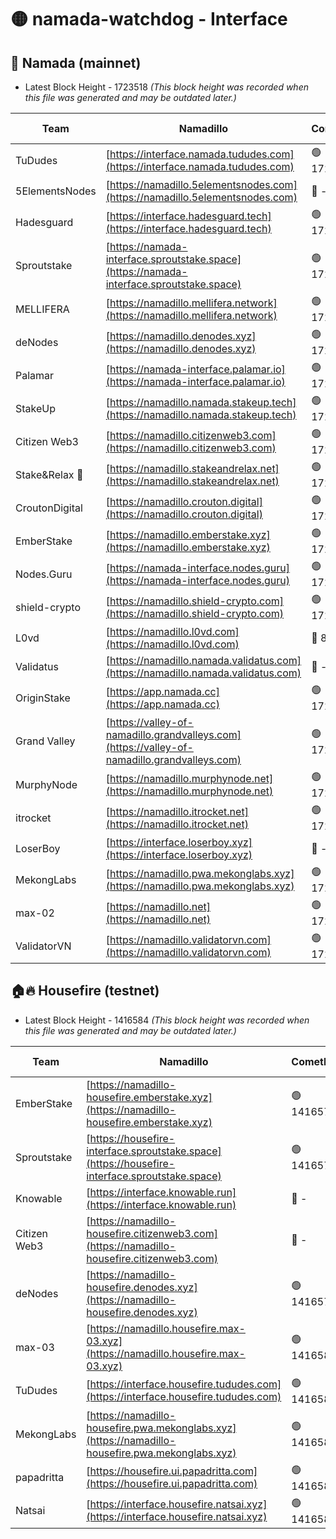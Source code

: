# 🟡 namada-watchdog - Interface

## 🚀 Namada (mainnet)
- Latest Block Height - 1723518 *(This block height was recorded when this file was generated and may be outdated later.)*

| Team | Namadillo | CometBFT | Indexer | MASP Indexer |
|-|-|-|-|-|
| TuDudes | [https://interface.namada.tududes.com](https://interface.namada.tududes.com) | 🟢 1723492 | 🟢 1723492 | 🟢 1723492 |
| 5ElementsNodes | [https://namadillo.5elementsnodes.com](https://namadillo.5elementsnodes.com) | 🔴 - | 🔴 1704136 | 🔴 1704143 |
| Hadesguard | [https://interface.hadesguard.tech](https://interface.hadesguard.tech) | 🟢 1723496 | 🟢 1723496 | 🟢 1723496 |
| Sproutstake | [https://namada-interface.sproutstake.space](https://namada-interface.sproutstake.space) | 🟢 1723497 | 🟢 1723497 | 🟢 1723497 |
| MELLIFERA | [https://namadillo.mellifera.network](https://namadillo.mellifera.network) | 🟢 1723498 | 🟢 1723498 | 🟢 1723498 |
| deNodes | [https://namadillo.denodes.xyz](https://namadillo.denodes.xyz) | 🟢 1723499 | 🟢 1723499 | 🟢 1723499 |
| Palamar | [https://namada-interface.palamar.io](https://namada-interface.palamar.io) | 🟢 1723500 | 🟢 1723500 | 🟢 1723500 |
| StakeUp | [https://namadillo.namada.stakeup.tech](https://namadillo.namada.stakeup.tech) | 🟢 1723501 | 🟢 1723501 | 🟢 1723501 |
| Citizen Web3 | [https://namadillo.citizenweb3.com](https://namadillo.citizenweb3.com) | 🟢 1723501 | 🟢 1723500 | 🟢 1723502 |
| Stake&Relax 🦥 | [https://namadillo.stakeandrelax.net](https://namadillo.stakeandrelax.net) | 🟢 1723502 | 🟢 1723502 | 🟢 1723502 |
| CroutonDigital | [https://namadillo.crouton.digital](https://namadillo.crouton.digital) | 🟢 1723503 | 🔴 1338918 | 🟢 1723503 |
| EmberStake | [https://namadillo.emberstake.xyz](https://namadillo.emberstake.xyz) | 🟢 1723504 | 🟢 1723504 | 🟢 1723504 |
| Nodes.Guru | [https://namada-interface.nodes.guru](https://namada-interface.nodes.guru) | 🟢 1723505 | 🟢 1723504 | 🟢 1723504 |
| shield-crypto | [https://namadillo.shield-crypto.com](https://namadillo.shield-crypto.com) | 🟢 1723505 | 🟢 1723505 | 🟢 1723505 |
| L0vd | [https://namadillo.l0vd.com](https://namadillo.l0vd.com) | 🔴 894059 | 🔴 1362240 | 🔴 894059 |
| Validatus | [https://namadillo.namada.validatus.com](https://namadillo.namada.validatus.com) | 🔴 - | 🔴 - | 🔴 - |
| OriginStake | [https://app.namada.cc](https://app.namada.cc) | 🟢 1723514 | 🟢 1723514 | 🟢 1723514 |
| Grand Valley | [https://valley-of-namadillo.grandvalleys.com](https://valley-of-namadillo.grandvalleys.com) | 🟢 1723514 | 🟢 1723514 | 🟢 1723514 |
| MurphyNode | [https://namadillo.murphynode.net](https://namadillo.murphynode.net) | 🟢 1723515 | 🟢 1723515 | 🔴 - |
| itrocket | [https://namadillo.itrocket.net](https://namadillo.itrocket.net) | 🟢 1723516 | 🟢 1723516 | 🔴 1687505 |
| LoserBoy | [https://interface.loserboy.xyz](https://interface.loserboy.xyz) | 🔴 - | 🔴 - | 🔴 - |
| MekongLabs | [https://namadillo.pwa.mekonglabs.xyz](https://namadillo.pwa.mekonglabs.xyz) | 🟢 1723517 | 🟢 1723517 | 🟢 1723516 |
| max-02 | [https://namadillo.net](https://namadillo.net) | 🟢 1723517 | 🟢 1723517 | 🟢 1723517 |
| ValidatorVN | [https://namadillo.validatorvn.com](https://namadillo.validatorvn.com) | 🟢 1723518 | 🟢 1723518 | 🟢 1723518 |

## 🏠🔥 Housefire (testnet)
- Latest Block Height - 1416584 *(This block height was recorded when this file was generated and may be outdated later.)*

| Team | Namadillo | CometBFT | Indexer | MASP Indexer |
|-|-|-|-|-|
| EmberStake | [https://namadillo-housefire.emberstake.xyz](https://namadillo-housefire.emberstake.xyz) | 🟢 1416573 | 🟢 1416573 | 🔴 - |
| Sproutstake | [https://housefire-interface.sproutstake.space](https://housefire-interface.sproutstake.space) | 🟢 1416575 | 🟢 1416575 | 🟢 1416576 |
| Knowable | [https://interface.knowable.run](https://interface.knowable.run) | 🔴 - | 🔴 - | 🔴 - |
| Citizen Web3 | [https://namadillo-housefire.citizenweb3.com](https://namadillo-housefire.citizenweb3.com) | 🔴 - | 🔴 - | 🔴 - |
| deNodes | [https://namadillo-housefire.denodes.xyz](https://namadillo-housefire.denodes.xyz) | 🟢 1416579 | 🟢 1416579 | 🟢 1416579 |
| max-03 | [https://namadillo.housefire.max-03.xyz](https://namadillo.housefire.max-03.xyz) | 🟢 1416580 | 🟢 1416580 | 🟢 1416580 |
| TuDudes | [https://interface.housefire.tududes.com](https://interface.housefire.tududes.com) | 🟢 1416581 | 🟢 1416581 | 🟢 1416581 |
| MekongLabs | [https://namadillo-housefire.pwa.mekonglabs.xyz](https://namadillo-housefire.pwa.mekonglabs.xyz) | 🟢 1416581 | 🟢 1416581 | 🔴 - |
| papadritta | [https://housefire.ui.papadritta.com](https://housefire.ui.papadritta.com) | 🟢 1416583 | 🟢 1416583 | 🟢 1416583 |
| Natsai | [https://interface.housefire.natsai.xyz](https://interface.housefire.natsai.xyz) | 🟢 1416584 | 🟢 1416584 | 🟢 1416584 |

